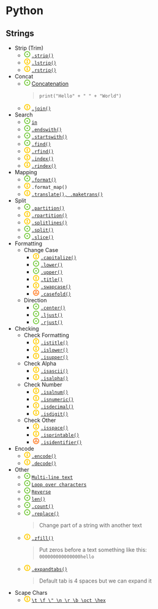 # Python
## Strings
- Strip (Trim)
    - ![](../../-/1.png) [`.strip()`](trim-string.py)
    - ![](../../-/2.png) [`.lstrip()`](trim-string.py)
    - ![](../../-/2.png) [`.rstrip()`](trim-string.py)
- Concat
    - ![](../../-/1.png) [Concatenation](concat-string.py)
        > `print("Hello" + " " + "World")`
    - ![](../../-/2.png) [`.join()`](join-string.py)
- Search
    - ![](../../-/1.png) [`in`](search-in.py)
    - ![](../../-/1.png) [`.endswith()`](search-start-end.py)
    - ![](../../-/1.png) [`.startswith()`](search-start-end.py)
    - ![](../../-/1.png) [`.find()`](search-string.py)
    - ![](../../-/2.png) [`.rfind()`](search-string.py)
    - ![](../../-/2.png) [`.index()`](search-string.py)
    - ![](../../-/2.png) [`.rindex()`](search-string.py)
- Mapping
    - ![](../../-/1.png) [`.format()`](format-string.py)
    - ![](../../-/2.png) `.format_map()`
    - ![](../../-/2.png) [`.translate(), .maketrans()`](trans-maketrans-string.py)
- Split
    - ![](../../-/1.png) [`.partition()`](split-string.py)
    - ![](../../-/2.png) [`.rpartition()`](split-string.py)
    - ![](../../-/2.png) [`.splitlines()`](split-string.py)
    - ![](../../-/1.png) [`.split()`](split-string.py)
    - ![](../../-/1.png) [`.slice()`](split-string.py)
- Formatting
    - Change Case
        - ![](../../-/2.png) [`.capitalize()`](audit-string.py)
        - ![](../../-/1.png) [`.lower()`](audit-string.py)
        - ![](../../-/1.png) [`.upper()`](audit-string.py)
        - ![](../../-/2.png) [`.title()`](audit-string.py)
        - ![](../../-/2.png) [`.swapcase()`](audit-string.py)
        - ![](../../-/3.png) [`.casefold()`](audit-string.py)
    - Direction
        - ![](../../-/1.png) [`.center()`](audit-string.py)
        - ![](../../-/1.png) [`.ljust()`](audit-string.py)
        - ![](../../-/1.png) [`.rjust()`](audit-string.py)
- Checking
    - Check Formatting
        - ![](../../-/2.png) [`.istitle()`](check-string.py)
        - ![](../../-/2.png) [`.islower()`](check-string.py)
        - ![](../../-/2.png) [`.isupper()`](check-string.py)
    - Check Alpha
        - ![](../../-/2.png) [`.isascii()`](check-string.py)
        - ![](../../-/2.png) [`.isalpha()`](check-string.py)
    - Check Number
        - ![](../../-/2.png) [`.isalnum()`](check-string.py)
        - ![](../../-/2.png) [`.isnumeric()`](check-string.py)
        - ![](../../-/2.png) [`.isdecimal()`](check-string.py)
        - ![](../../-/2.png) [`.isdigit()`](check-string.py)
    - Check Other
        - ![](../../-/2.png) [`.isspace()`](check-string.py)
        - ![](../../-/2.png) [`.isprintable()`](check-string.py)
        - ![](../../-/3.png) [`.isidentifier()`](check-string.py)
- Encode
    - ![](../../-/2.png) [`.encode()`](encode-string.py)
    - ![](../../-/2.png) [`.decode()`](encode-string.py)
- Other
    - ![](../../-/1.png) [`Multi-line text`](other-string-multi-line.py)
    - ![](../../-/1.png) [`Loop over characters`](other-string-loop-over.py)
    - ![](../../-/1.png) [`Reverse`](other-string-reverse.py)
    - ![](../../-/1.png) [`len()`](other-string-len.py)
    - ![](../../-/1.png) [`.count()`](other-string-count.py)
    - ![](../../-/1.png) [`.replace()`](other-string-replace.py)
        > Change part of a string with another text
    - ![](../../-/2.png) [`.zfill()`](other-string-zfill.py)
        > Put zeros before a text something like this: `000000000000000hello`
    - ![](../../-/2.png) [`.expandtabs()`](other-string-functions.py)
        > Default tab is 4 spaces but we can expand it
- Scape Chars 
    - ![](../../-/2.png) [`\t \f \" \n \r \b \oct \hex`](scape-chars.py)